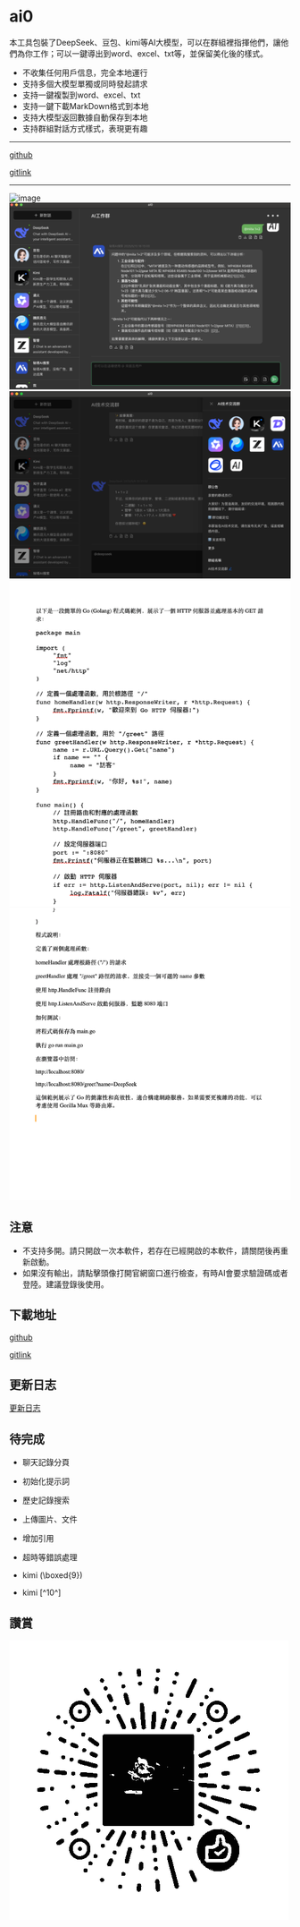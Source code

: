 # ai0

本工具包裝了DeepSeek、豆包、kimi等AI大模型，可以在群組裡指揮他們，讓他們為你工作；可以一鍵導出到word、excel、txt等，並保留美化後的樣式。

- 不收集任何用戶信息，完全本地運行
- 支持多個大模型單獨或同時發起請求
- 支持一鍵複製到word、excel、txt
- 支持一鍵下載MarkDown格式到本地
- 支持大模型返回數據自動保存到本地
- 支持群組對話方式樣式，表現更有趣

---

[github](https://github.com/lizongying/ai0/)

[gitlink](https://www.gitlink.org.cn/lizongying/ai0/)

---

![image](./screenshots/1.gif)
![image](./screenshots/img_4.png)
![image](./screenshots/img_3.png)
![複製為Doc](./screenshots/img.png)
![複製為Txt](./screenshots/img_1.png)

## 注意

- 不支持多開。請只開啟一次本軟件，若存在已經開啟的本軟件，請關閉後再重新啟動。
- 如果沒有輸出，請點擊頭像打開官網窗口進行檢查，有時AI會要求驗證碼或者登陸。建議登錄後使用。

## 下載地址

[github](https://github.com/lizongying/ai0/releases)

[gitlink](https://www.gitlink.org.cn/lizongying/ai0/releases)

## 更新日志

[更新日志](./HISTORY.md)

## 待完成

- 聊天記錄分頁
- 初始化提示詞
- 歷史記錄搜索
- 上傳圖片、文件
- 增加引用
- 超時等錯誤處理

- kimi (\boxed{9})
- kimi [^10^]

## 讚賞

![image](./screenshots/appreciate.png)